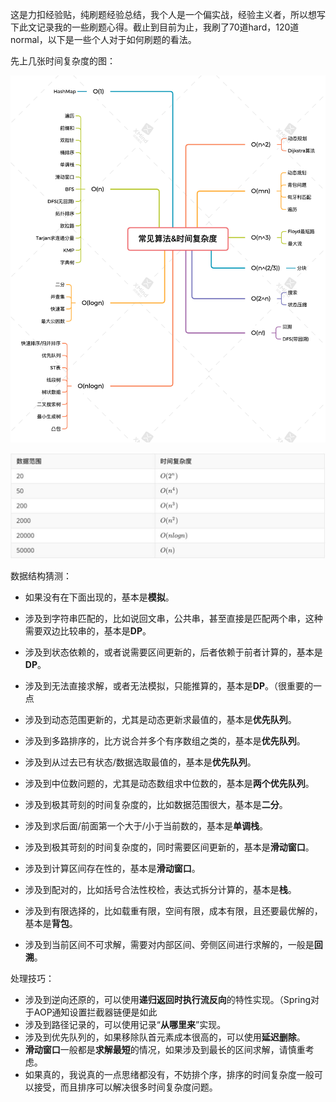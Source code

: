 这是力扣经验贴，纯刷题经验总结，我个人是一个偏实战，经验主义者，所以想写下此文记录我的一些刷题心得。截止到目前为止，我刷了70道hard，120道normal，以下是一些个人对于如何刷题的看法。



先上几张时间复杂度的图：

![常见算法&时间复杂度](../../img/常见算法&时间复杂度.png)

![DD2813EA5638FD6A1622470AAD8638C1](../../img/DD2813EA5638FD6A1622470AAD8638C1.jpg)



数据结构猜测：

* 如果没有在下面出现的，基本是**模拟**。

* 涉及到字符串匹配的，比如说回文串，公共串，甚至直接是匹配两个串，这种需要双边比较串的，基本是**DP**。
* 涉及到状态依赖的，或者说需要区间更新的，后者依赖于前者计算的，基本是**DP**。
* 涉及到无法直接求解，或者无法模拟，只能推算的，基本是**DP**。（很重要的一点
* 涉及到动态范围更新的，尤其是动态更新求最值的，基本是**优先队列**。
* 涉及到多路排序的，比方说合并多个有序数组之类的，基本是**优先队列**。
* 涉及到从过去已有状态/数据选取最值的，基本是**优先队列**。
* 涉及到中位数问题的，尤其是动态数组求中位数的，基本是**两个优先队列**。
* 涉及到极其苛刻的时间复杂度的，比如数据范围很大，基本是**二分**。
* 涉及到求后面/前面第一个大于/小于当前数的，基本是**单调栈**。
* 涉及到极其苛刻的时间复杂度的，同时需要区间更新的，基本是**滑动窗口**。
* 涉及到计算区间存在性的，基本是**滑动窗口**。
* 涉及到配对的，比如括号合法性校检，表达式拆分计算的，基本是**栈**。
* 涉及到有限选择的，比如载重有限，空间有限，成本有限，且还要最优解的，基本是**背包**。
* 涉及到当前区间不可求解，需要对内部区间、旁侧区间进行求解的，一般是**回溯**。



处理技巧：

* 涉及到逆向还原的，可以使用**递归返回时执行流反向**的特性实现。（Spring对于AOP通知设置拦截器链便是如此
* 涉及到路径记录的，可以使用记录“**从哪里来**”实现。
* 涉及到优先队列的，如果移除队首元素成本很高的，可以使用**延迟删除**。
* **滑动窗口**一般都是**求解最短**的情况，如果涉及到最长的区间求解，请慎重考虑。
* 如果真的，我说真的一点思绪都没有，不妨排个序，排序的时间复杂度一般可以接受，而且排序可以解决很多时间复杂度问题。

